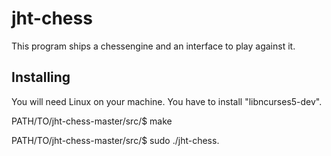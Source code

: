 
# jht-chess

This program ships a chessengine and an interface to play against it.

Installing
------------------------------------
You will need Linux on your machine. 
You have to install "libncurses5-dev".


  PATH/TO/jht-chess-master/src/$ make
  
  PATH/TO/jht-chess-master/src/$ sudo ./jht-chess.

